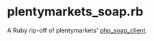 # plentymarkets_soap.rb
A Ruby rip-off of plentymarkets' [php_soap_client](https://github.com/plentymarkets/php_soap_client/).
